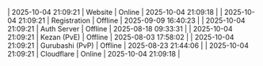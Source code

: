 | 2025-10-04 21:09:21 | Website | Online | 2025-10-04 21:09:18 |
| 2025-10-04 21:09:21 | Registration | Offline | 2025-09-09 16:40:23 |
| 2025-10-04 21:09:21 | Auth Server | Offline | 2025-08-18 09:33:31 |
| 2025-10-04 21:09:21 | Kezan (PvE) | Offline | 2025-08-03 17:58:02 |
| 2025-10-04 21:09:21 | Gurubashi (PvP) | Offline | 2025-08-23 21:44:06 |
| 2025-10-04 21:09:21 | Cloudflare | Online | 2025-10-04 21:09:18 |
